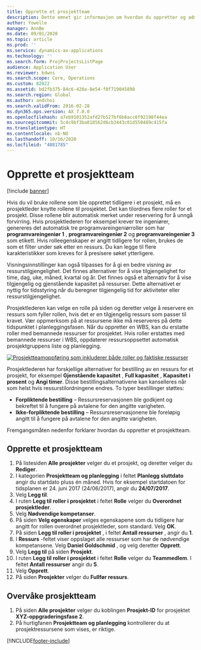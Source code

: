 ```yaml
---
title: Opprette et prosjektteam
description: Dette emnet gir informasjon om hvordan du oppretter og administrerer prosjektteam.
author: Yowelle
manager: AnnBe
ms.date: 09/01/2020
ms.topic: article
ms.prod: ''
ms.service: dynamics-ax-applications
ms.technology: ''
ms.search.form: ProjProjectsListPage
audience: Application User
ms.reviewer: kdwns
ms.search.scope: Core, Operations
ms.custom: 82022
ms.assetid: bd2fb375-84c6-428a-8e54-f0f719045898
ms.search.region: Global
ms.author: andchoi
ms.search.validFrom: 2016-02-28
ms.dyn365.ops.version: AX 7.0.0
ms.openlocfilehash: a7eb9101352afd27b527bf6b8acc6f92198f44ea
ms.sourcegitcommit: 5c4c9bf3ba018562d6cb3443c01d550489c415fa
ms.translationtype: HT
ms.contentlocale: nb-NO
ms.lasthandoff: 10/16/2020
ms.locfileid: "4081785"
---
```

# <a name="create-a-project-team"></a>Opprette et prosjektteam

[!include [banner](../includes/banner.md)]

Hvis du vil bruke rollene som ble opprettet tidligere i et prosjekt, må en prosjektleder knytte rollene til prosjektet. Det kan tilordnes flere roller for et prosjekt. Disse rollene blir automatisk merket under reservering for å unngå forvirring. Hvis prosjektlederen for eksempel krever tre ingeniører, genereres det automatisk tre programvareingeniørroller som har **programvareingeniør 1** , **programvareingeniør 2** og **programvareingeniør 3** som etikett. Hvis rolleegenskaper er angitt tidligere for rollen, brukes de som et filter under søk etter en ressurs. Du kan legge til flere karakteristikker som kreves for å presisere søket ytterligere.

Visningsinnstillinger kan også tilpasses for å gi en bedre visning av ressurstilgjengelighet. Det finnes alternativer for å vise tilgjengelighet for time, dag, uke, måned, kvartal og år. Det finnes også et alternativ for å vise tilgjengelig og gjenstående kapasitet på ressurser. Dette alternativet er nyttig for tidsstyring når du beregner tilgjengelig tid for aktiviteter eller ressurstilgjengelighet.

Prosjektlederen kan velge en rolle på siden og deretter velge å reservere en ressurs som fyller rollen, hvis det er en tilgjengelig ressurs som passer til kravet. Vær oppmerksom på at ressursene ikke må reserveres på dette tidspunktet i planleggingsfasen. Når du oppretter en WBS, kan du erstatte roller med bemannede ressurser for prosjektet. Hvis roller erstattes med bemannede ressurser i WBS, oppdaterer ressursoppsettet automatisk prosjektgruppens liste og planlegging.

[![Prosjektteamoppføring som inkluderer både roller og faktiske ressurser](./media/projectresourcing03-1024x368.jpg)](./media/projectresourcing03.jpg) 

Prosjektlederen har forskjellige alternativer for bestilling av en ressurs for et prosjekt, for eksempel **Gjenstående kapasitet** , **Full kapasitet** , **Kapasitet i prosent** og **Angi timer**. Disse bestillingsalternativene kan kanselleres når som helst hvis ressurstilordningene endres. To typer bestillinger støttes:

- **Forpliktende bestilling** – Ressursreservasjonen ble godkjent og bekreftet til å fungere på avtalene for den angitte varigheten.
- **Ikke-forpliktende bestilling** – Ressursreservasjonene ble foreløpig angitt til å fungere på avtalene for den angitte varigheten.

Fremgangsmåten nedenfor forklarer hvordan du oppretter et prosjektteam.

## <a name="create-a-project-team"></a>Opprette et prosjektteam

1. På listesiden **Alle prosjekter** velger du et prosjekt, og deretter velger du **Rediger**.
2. I kategorien **Prosjektteam og planlegging** i feltet **Planlegg sluttdato** angir du startdato pluss én måned. Hvis for eksempel startdatoen for tidsplanen er 24. juni 2017 (24/06/2017), angir du **24/07/2017**.
3. Velg **Legg til**.
4. I ruten **Legg til roller i prosjektet** i feltet **Rolle** velger du **Overordnet prosjektleder**.
5. Velg **Nødvendige kompetanser**.
6. På siden **Velg egenskaper** velges egenskapene som du tidligere har angitt for rollen overordnet prosjektleder, som standard. Velg **OK**.
7. På siden **Legg til roller i prosjektet** , i feltet **Antall ressurser** , angir du **1**.
8. I **Ressurs** -feltet viser oppslaget alle ressurser som har de nødvendige kompetansene. Velg **Daniel Goldschmid** , og velg deretter **Opprett**.
9. Velg **Legg til** på siden **Prosjekt**.
10. I ruten **Legg til roller i prosjektet** i feltet **Rolle** velger du **Teammedlem**. I feltet **Antall ressurser** angir du **5**.
11. Velg **Opprett**.
12. På siden **Prosjekter** velger du **Fullfør ressurs**.

## <a name="monitor-project-teams"></a>Overvåke prosjektteam
1. På siden **Alle prosjekter** velger du koblingen **Prosjekt-ID** for prosjektet **XYZ-oppgraderingsfase 2**.
2. På hurtigfanen **Prosjektteam og planlegging** kontrollerer du at prosjektressursene som vises, er riktige.


[!INCLUDE[footer-include](../includes/footer-banner.md)]